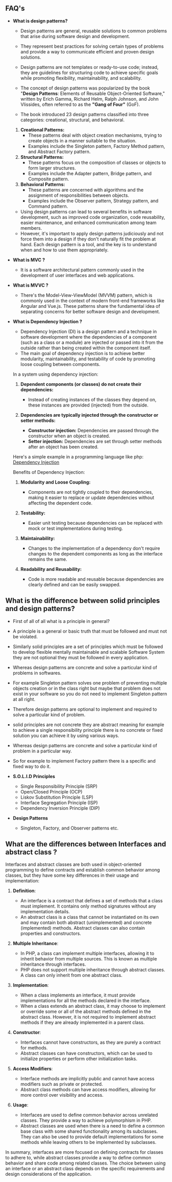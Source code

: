 ## FAQ's 

- **What is design patterns?**
    - Design patterns are general, reusable solutions to common problems that arise during software design and development. 
    - They represent best practices for solving certain types of problems and provide a way to communicate efficient and proven design solutions. 
    - Design patterns are not templates or ready-to-use code; instead, they are guidelines for structuring code to achieve specific goals while promoting flexibility, maintainability, and scalability.

    - The concept of design patterns was popularized by the book "**Design Patterns**: Elements of Reusable Object-Oriented Software," written by Erich Gamma, Richard Helm, Ralph Johnson, and John Vlissides, often referred to as the **"Gang of Four"** (GoF). 
    - The book introduced 23 design patterns classified into three categories: creational, structural, and behavioral.

    1. **Creational Patterns:**
        - These patterns deal with object creation mechanisms, trying to create objects in a manner suitable to the situation.
        - Examples include the Singleton pattern, Factory Method pattern, and Abstract Factory pattern.
    2. **Structural Patterns:**
        - These patterns focus on the composition of classes or objects to form larger structures.
        - Examples include the Adapter pattern, Bridge pattern, and Composite pattern.
    3. **Behavioral Patterns:**
        - These patterns are concerned with algorithms and the assignment of responsibilities between objects.
        - Examples include the Observer pattern, Strategy pattern, and Command pattern.

    - Using design patterns can lead to several benefits in software development, such as improved code organization, code reusability, easier maintenance, and enhanced communication among team members. 
    - However, it's important to apply design patterns judiciously and not force them into a design if they don't naturally fit the problem at hand. Each design pattern is a tool, and the key is to understand when and how to use them appropriately.

- **What is MVC ?**
    - It is a software architectural pattern commonly used in the development of user interfaces and web applications.

- **What is MVVC ?**
    - There's the Model-View-ViewModel (MVVM) pattern, which is commonly used in the context of modern front-end frameworks like Angular and Vue.js. These patterns share the fundamental idea of separating concerns for better software design and development.

- **What is Dependency Injection ?**
    - Dependency Injection (DI) is a design pattern and a technique in software development where the dependencies of a component (such as a class or a module) are injected or passed into it from the outside rather than being created within the component itself. 
    - The main goal of dependency injection is to achieve better modularity, maintainability, and testability of code by promoting loose coupling between components.

    In a system using dependency injection:

    1. **Dependent components (or classes) do not create their dependencies:**
        - Instead of creating instances of the classes they depend on, these instances are provided (injected) from the outside.

    2. **Dependencies are typically injected through the constructor or setter methods:**
        - **Constructor injection:** Dependencies are passed through the constructor when an object is created.
        - **Setter injection:** Dependencies are set through setter methods after an object has been created.

    Here's a simple example in a programming language like php: [Dependency Injection](DependencyInjection.php)

    Benefits of Dependency Injection:

    1. **Modularity and Loose Coupling:**
        - Components are not tightly coupled to their dependencies, making it easier to replace or update dependencies without affecting the dependent code.

    2. **Testability:**
        - Easier unit testing because dependencies can be replaced with mock or test implementations during testing.

    3. **Maintainability:**
        - Changes to the implementation of a dependency don't require changes to the dependent components as long as the interface remains the same.

    4. **Readability and Reusability:**
        - Code is more readable and reusable because dependencies are clearly defined and can be easily swapped.

## What is the difference between solid principles and design patterns?
- First of all of all what is a principle in general? 
- A principle is a general or basic truth that must be followed and must not be violated.
- Similarly solid principles are a set of principles which must be followed to develop flexible mentally maintainable and scalable Software System they are not optional they must be followed in every application. 
- Whereas design patterns are concrete and solve a particular kind of problems in softwares.
- For example Singleton pattern solves one problem of preventing multiple objects creation or in the class right but maybe that problem does not exist in your software so you do not need to implement Singleton pattern at all right.
- Therefore design patterns are optional to implement and required to solve a particular kind of problem.
- solid principles are not concrete they are abstract meaning for example to achieve a single responsibility principle there is no 
concrete or fixed solution you can achieve it by using various ways.
- Whereas design patterns are concrete and solve a particular kind of problem in a particular way.
- So for example to implement Factory pattern there is a specific and fixed way to do it.
- **S.O.L.I.D Principles**
    - Single Responsibility Principle (SRP)
    - Open/Closed Principle (OCP)
    - Liskov Substitution Principle (LSP)
    - Interface Segregation Principle (ISP)
    - Dependency Inversion Principle (DIP)

- **Design Patterns**
    - Singleton, Factory, and Observer patterns etc.

## What are the differences between Interfaces and abstract class ?
Interfaces and abstract classes are both used in object-oriented programming to define contracts and establish common behavior among classes, but they have some key differences in their usage and implementation:

1. **Definition**:
   - An interface is a contract that defines a set of methods that a class must implement. It contains only method signatures without any implementation details.
   - An abstract class is a class that cannot be instantiated on its own and may contain both abstract (unimplemented) and concrete (implemented) methods. Abstract classes can also contain properties and constructors.

2. **Multiple Inheritance**:
   - In PHP, a class can implement multiple interfaces, allowing it to inherit behavior from multiple sources. This is known as multiple inheritance through interfaces.
   - PHP does not support multiple inheritance through abstract classes. A class can only inherit from one abstract class.

3. **Implementation**:
   - When a class implements an interface, it must provide implementations for all the methods declared in the interface.
   - When a class extends an abstract class, it may choose to implement or override some or all of the abstract methods defined in the abstract class. However, it is not required to implement abstract methods if they are already implemented in a parent class.

4. **Constructor**:
   - Interfaces cannot have constructors, as they are purely a contract for methods.
   - Abstract classes can have constructors, which can be used to initialize properties or perform other initialization tasks.

5. **Access Modifiers**:
   - Interface methods are implicitly public and cannot have access modifiers such as private or protected.
   - Abstract class methods can have access modifiers, allowing for more control over visibility and access.

6. **Usage**:
   - Interfaces are used to define common behavior across unrelated classes. They provide a way to achieve polymorphism in PHP.
   - Abstract classes are used when there is a need to define a common base class with some shared functionality among its subclasses. They can also be used to provide default implementations for some methods while leaving others to be implemented by subclasses.

In summary, interfaces are more focused on defining contracts for classes to adhere to, while abstract classes provide a way to define common behavior and share code among related classes. The choice between using an interface or an abstract class depends on the specific requirements and design considerations of the application.
